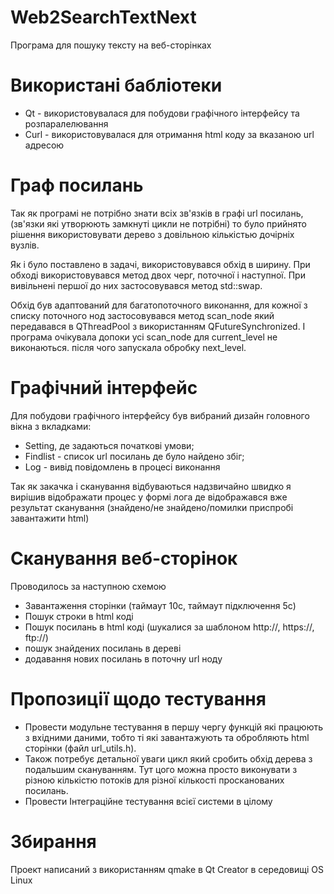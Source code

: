# Web2SearchTextNext
Програма для пошуку тексту на веб-сторінках

# Використані бабліотеки
- Qt - використовувалася для побудови графічного інтерфейсу та розпаралелювання
- Curl - використовувалася для отримання html коду за вказаною url адресою

# Граф посилань
Так як програмі не потрібно знати всіх зв'язків в графі url посилань,
(зв'язки які утворюють замкнуті цикли не потрібні) то було прийнято 
рішення використовувати дерево з довільною кількістью дочірніх вузлів.

Як і було поставлено в задачі, використовувався обхід в ширину.
При обході використовувався метод двох черг, поточної і наступної.
При вивільнені першої до них застосовувався метод std::swap.

Обхід був адаптований для багатопоточного виконання, для кожної
з списку поточного нод застосовувався метод scan_node який передавався
в QThreadPool з використанням QFutureSynchronized. І програма очікувала 
допоки усі scan_node для current_level не виконаються. після чого запускала обробку next_level.

# Графічний інтерфейс
Для побудови графічного інтерфейсу був вибраний дизайн головного вікна з вкладками:
- Setting, де задаються початкові умови;
- Findlist - список url посилань де було найдено збіг;
- Log - вивід повідомлень в процесі виконання

Так як закачка і сканування відбуваються надзвичайно швидко я вирішив відображати процес у формі лога
де відображався вже результат сканування (знайдено/не знайдено/помилки приспробі завантажити html)

# Сканування веб-сторінок
Проводилось за наступною схемою
- Завантаження сторінки (таймаут 10с, таймаут підключення 5с)
- Пошук строки в html коді
- Пошук посилань в html коді (шукалися за шаблоном http://, https://, ftp://)
- пошук знайдених посилань в дереві
- додавання нових посилань в поточну url ноду

# Пропозиції щодо тестування
- Провести модульне тестування в першу чергу функцій які працюють з вхідними даними, тобто
  ті які завантажують та обробляють html сторінки (файл url_utils.h).
- Також потребує детальної уваги цикл який сробить обхід дерева з подальшим скануванням. Тут
цого можна просто виконувати з різною кількістю потоків для різної кількості просканованих
посилань.
- Провести Інтеграційне тестування всієї системи в цілому

# Збирання
Проект написаний з використанням qmake в Qt Creator в середовищі OS Linux
